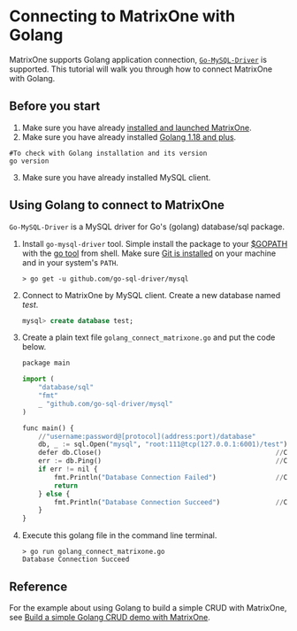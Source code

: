 # Connecting to MatrixOne with Golang

MatrixOne supports Golang application connection, [`Go-MySQL-Driver`](https://github.com/go-sql-driver/mysql) is supported. This tutorial will walk you through how to connect MatrixOne with Golang.

## Before you start

1. Make sure you have already [installed and launched MatrixOne](../../Get-Started/install-standalone-matrixone.md).
2. Make sure you have already installed [Golang 1.18 and plus](https://go.dev/dl/).  

```
#To check with Golang installation and its version
go version
```

3. Make sure you have already installed MySQL client.

## Using Golang to connect to MatrixOne

`Go-MySQL-Driver` is a MySQL driver for Go's (golang) database/sql package.

1. Install `go-mysql-driver` tool. Simple install the package to your [$GOPATH](https://github.com/golang/go/wiki/GOPATH) with the [go tool](https://golang.org/cmd/go/) from shell. Make sure [Git is installed](https://git-scm.com/downloads) on your machine and in your system's `PATH`.

    ```
    > go get -u github.com/go-sql-driver/mysql
    ```

2. Connect to MatrixOne by MySQL client. Create a new database named *test*.

    ```sql
    mysql> create database test;
    ```

3. Create a plain text file `golang_connect_matrixone.go` and put the code below.

    ```python
    package main

    import (
        "database/sql"
        "fmt"
        _ "github.com/go-sql-driver/mysql"
    )

    func main() {
        //"username:password@[protocol](address:port)/database"
        db, _ := sql.Open("mysql", "root:111@tcp(127.0.0.1:6001)/test") // Set database connection
        defer db.Close()                                            //Close DB
        err := db.Ping()                                            //Connect to DB
        if err != nil {
            fmt.Println("Database Connection Failed")               //Connection failed
            return
        } else {
            fmt.Println("Database Connection Succeed")              //Connection succeed
        }
    }
    ```

4. Execute this golang file in the command line terminal.

    ```
    > go run golang_connect_matrixone.go
    Database Connection Succeed
    ```

## Reference

For the example about using Golang to build a simple CRUD with MatrixOne, see [Build a simple Golang CRUD demo with MatrixOne](../../Tutorial/develop-golang-crud-demo.md).
